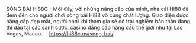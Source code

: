 SÒNG BÀI
Hi88C - Mới đây, với những nâng cấp của mình, nhà cái Hi88 đã đem đến cho người chơi sòng bài Hi88 vô cùng chất lượng. Giao diện được nâng cấp đẹp mắt, người chơi khi tham gia sẽ có trải nghiệm bản thân đang thi đấu tại các sảnh cược, casino đẳng cấp hàng đầu thế giới như tại Las Vegas, Macau.. - https://hi88c.us/song-bai/
